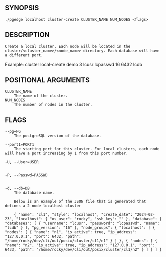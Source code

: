 ## SYNOPSIS
    ./pgedge localhost cluster-create CLUSTER_NAME NUM_NODES <flags>
 
## DESCRIPTION
    Create a local cluster. Each node will be located in the cluster/<cluster_name>/<node_name> directory. Each database will have a different port. 

Example: cluster local-create demo 3 lcusr lcpasswd 16 6432 lcdb
 
## POSITIONAL ARGUMENTS
    CLUSTER_NAME
        The name of the cluster.
    NUM_NODES
        The number of nodes in the cluster.
 
## FLAGS
    --pg=PG
        The postgreSQL version of the database.
    
    --port1=PORT1
        The starting port for this cluster. For local clusters, each node will have a port increasing by 1 from this port number.
    
    -U, --User=USER
    
    
    -P, --Passwd=PASSWD
    
    
    -d, --db=DB
        The database name.
    
        Below is an example of the JSON file that is generated that defines a 2 node localhost cluster
    
        { "name": "cl1", "style": "localhost", "create_date": "2024-02-23", "localhost": { "os_user": "rocky", "ssh_key": "" }, "database": { "databases": [ { "username": "lcusr", "password": "lcpasswd", "name": "lcdb" } ], "pg_version": "16" }, "node_groups": { "localhost": [ { "nodes": [ { "name": "n1", "is_active": true, "ip_address": "127.0.0.1", "port": 6432, "path": "/home/rocky/dev/cli/out/posix/cluster/cl1/n1" } ] }, { "nodes": [ { "name": "n2", "is_active": true, "ip_address": "127.0.0.1", "port": 6433, "path": "/home/rocky/dev/cli/out/posix/cluster/cl1/n2" } ] } ] }
    
